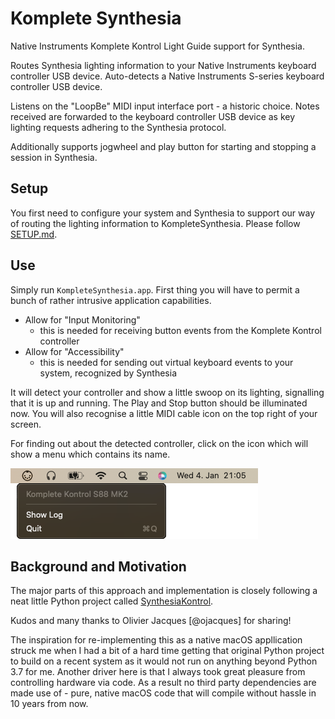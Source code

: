 # Komplete Synthesia

Native Instruments Komplete Kontrol Light Guide support for Synthesia.

Routes Synthesia lighting information to your Native Instruments keyboard controller USB device. Auto-detects a Native Instruments S-series keyboard controller USB device. 

Listens on the "LoopBe" MIDI input interface port - a historic choice. Notes received are forwarded to the keyboard controller USB device as key lighting requests adhering to the Synthesia protocol.

Additionally supports jogwheel and play button for starting and stopping a session in Synthesia.

## Setup

You first need to configure your system and Synthesia to support our way of routing the lighting information to KompleteSynthesia. Please follow [SETUP.md](SETUP.md).

## Use

Simply run `KompleteSynthesia.app`. First thing you will have to permit a bunch of rather intrusive application capabilities.
- Allow for "Input Monitoring"
  - this is needed for receiving button events from the Komplete Kontrol controller
- Allow for "Accessibility"
  - this is needed for sending out virtual keyboard events to your system, recognized by Synthesia

It will detect your controller and show a little swoop on its lighting, signalling that it is up and running. The Play and Stop button should be illuminated now. You will also recognise a little MIDI cable icon on the top right of your screen.

For finding out about the detected controller, click on the icon which will show a menu which contains its name.

![Komplete Synthesia](site/images/KompleteSynthesia.png)

## Background and Motivation

The major parts of this approach and implementation is closely following a neat little Python project called [SynthesiaKontrol](https://github.com/ojacques/SynthesiaKontrol).

Kudos and many thanks to Olivier Jacques [@ojacques] for sharing!

The inspiration for re-implementing this as a native macOS appllication struck me when I had a bit of a hard time getting that original Python project to build on a recent system as it would not run on anything beyond Python 3.7 for me. Another driver here is that I always took great pleasure from controlling hardware via code. As a result no third party dependencies are made use of - pure, native macOS code that will compile without hassle in 10 years from now.
